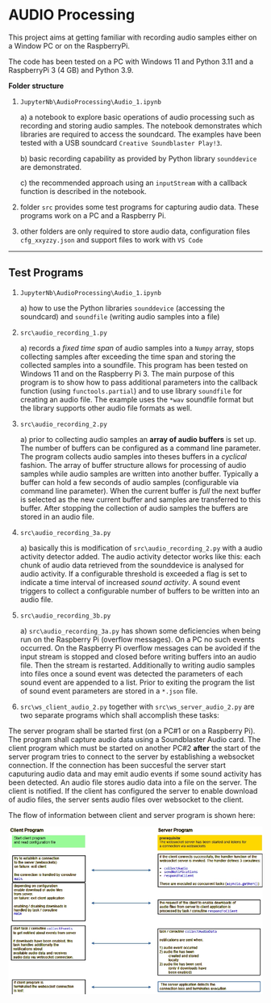 # AUDIO Processing

This project aims at getting familiar with recording audio samples either on a Window PC or on the RaspberryPi.

The code has been tested on a PC with Windows 11 and Python 3.11 and a RaspberryPi 3 (4 GB) and Python 3.9.

**Folder structure**

1) `JupyterNb\AudioProcessing\Audio_1.ipynb`
    
    a) a notebook to explore basic operations of audio processing such as recording and storing audio samples. The notebook demonstrates which libraries are required to access the soundcard. The examples have been tested with a USB soundcard `Creative Soundblaster Play!3`.

    b) basic recording capability as provided by Python library `sounddevice` are demonstrated.

    c) the recommended approach using an `inputStream` with a callback function is described in the notebook.

2) folder `src` provides some test programs for capturing audio data. These programs work on a PC and a Raspberry Pi.

3) other folders are only required to store audio data,  configuration files `cfg_xxyzzy.json` and support files to work with `VS Code`

---

## Test Programs

1) `JupyterNb\AudioProcessing\Audio_1.ipynb`  

    a) how to use the Python libraries `sounddevice` (accessing the soundcard) and `soundfile` (writing audio samples into a file)

2) `src\audio_recording_1.py` 

    a) records a *fixed time span* of audio samples into a `Numpy` array, stops collecting samples after exceeding the time span and storing the collected samples into a soundfile. This program has been tested on Windows 11 and on the Raspberry Pi 3. The main purpose of this program is to show how to pass additional parameters into the callback function (using `functools.partial`) and to use library `soundfile` for creating an audio file. The example uses the `*wav` soundfile format but the library supports other audio file formats as well.

3) `src\audio_recording_2.py`

    a) prior to collecting audio samples an **array of audio buffers** is set up. The number of buffers can be configured as a command line parameter. The program collects audio samples into theses buffers in a *cyclical* fashion. The array of buffer structure allows for processing of audio samples while audio samples are written into another buffer. Typically a buffer can hold a few seconds of audio samples (configurable via command line parameter). When the current buffer is *full* the next buffer is selected as the new current buffer and samples are transferred to this buffer. After stopping the collection of audio samples the buffers are stored in an audio file. 

4) `src\audio_recording_3a.py`

    a) basically this is modification of `src\audio_recording_2.py` with a audio activity detector added. The audio activity detector works like this: each chunk of audio data retrieved from the sounddevice is analysed for audio activity. If a configurable threshold is exceeded a flag is set to indicate a time interval of increased *sound activity*. A sound event triggers to collect a configurable number of buffers to be written into an audio file.

5) `src\audio_recording_3b.py`

    a) `src\audio_recording_3a.py` has shown some deficiencies when being run on the Raspberry Pi (overflow messages). On a PC no such events occurred. On the Raspberry Pi overflow messages can be avoided if the input stream is stopped and closed before writing buffers into an audio file. Then the stream is restarted.  Additionally to writing audio samples into files once a sound event was detected the parameters of each sound event are appended to a list. Prior to exiting the program the list of sound event parameters are stored in a `*.json` file.

6) `src\ws_client_audio_2.py` together with `src\ws_server_audio_2.py` are two separate programs which shall accomplish these tasks:

The server program shall be started first (on a PC#1 or on a Raspberry Pi). The program shall capture audio data using a Soundblaster Audio card. The client program which must be started on another PC#2 **after** the start of the server program tries to connect to the server by establishing a websocket connection. If the connection has been succesful the server start caputuring audio data and may emit audio events if some sound activity has been detected. An audio file stores audio data into a file on the server. The client is notified. If the client has configured the server to enable download of audio files, the server sents audio files over websocket to the client.

The flow of information between client and server program is shown here:

![flow of info](\figures\client_server_demo.jpg "flow of info")


